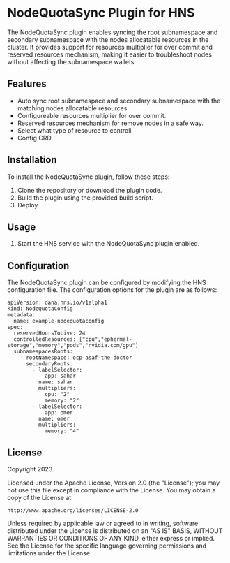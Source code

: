 
# NodeQuotaSync Plugin for HNS

The NodeQuotaSync plugin enables syncing the root subnamespace and secondary subnamespace with the nodes allocatable resources in the cluster. It provides support for resources multiplier for over commit and reserved resources mechanism, making it easier to troubleshoot nodes without affecting the subnamespace wallets.

## Features

- Auto sync root subnamespace and secondary subnamespace with the matching nodes allocatable resources.
- Configureable resources multiplier for over commit.
- Reserved resources mechanism for remove nodes in a safe way.
- Select what type of resource to controll
- Config CRD

## Installation

To install the NodeQuotaSync plugin, follow these steps:

1. Clone the repository or download the plugin code.
2. Build the plugin using the provided build script.
3. Deploy

## Usage

1. Start the HNS service with the NodeQuotaSync plugin enabled.

## Configuration

The NodeQuotaSync plugin can be configured by modifying the HNS configuration file. The configuration options for the plugin are as follows:

```
apiVersion: dana.hns.io/v1alpha1
kind: NodeQuotaConfig
metadata:
  name: example-nodequotaconfig
spec:
  reservedHoursToLive: 24
  controlledResources: ["cpu","ephermal-storage","memory","pods","nvidia.com/gpu"]
  subnamespacesRoots:
    - rootNamespace: ocp-asaf-the-doctor
      secondaryRoots:
        - labelSelector:
            app: sahar
          name: sahar
          multipliers:
            cpu: "2"
            memory: "2"
        - labelSelector:
            app: omer
          name: omer
          multipliers:
            memory: "4"
```

## License

Copyright 2023.

Licensed under the Apache License, Version 2.0 (the "License");
you may not use this file except in compliance with the License.
You may obtain a copy of the License at

    http://www.apache.org/licenses/LICENSE-2.0

Unless required by applicable law or agreed to in writing, software
distributed under the License is distributed on an "AS IS" BASIS,
WITHOUT WARRANTIES OR CONDITIONS OF ANY KIND, either express or implied.
See the License for the specific language governing permissions and
limitations under the License.

